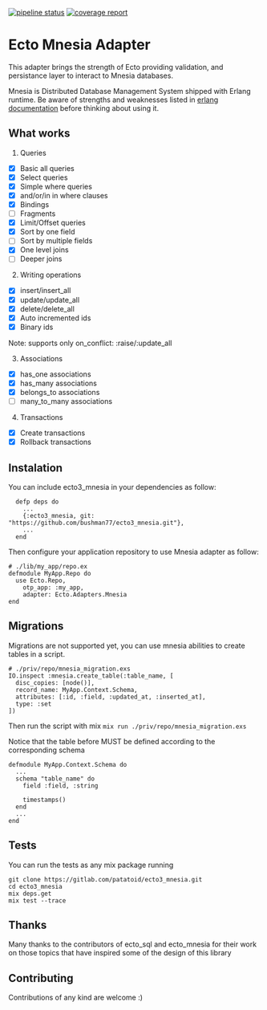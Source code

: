 [![pipeline status](https://gitlab.com/patatoid/ecto3_mnesia/badges/master/pipeline.svg)](https://gitlab.com/patatoid/ecto3_mnesia/-/commits/master)
[![coverage report](https://gitlab.com/patatoid/ecto3_mnesia/badges/master/coverage.svg)](https://gitlab.com/patatoid/ecto3_mnesia/-/commits/master)
# Ecto Mnesia Adapter
This adapter brings the strength of Ecto providing validation, and persistance layer to interact to Mnesia databases.

Mnesia is Distributed Database Management System shipped with Erlang runtime. Be aware of strengths and weaknesses listed in [erlang documentation](https://erlang.org/doc/man/mnesia.html) before thinking about using it.


## What works
1. Queries
- [x] Basic all queries
- [x] Select queries
- [x] Simple where queries
- [x] and/or/in in where clauses
- [x] Bindings
- [ ] Fragments
- [x] Limit/Offset queries
- [x] Sort by one field
- [ ] Sort by multiple fields
- [x] One level joins
- [ ] Deeper joins

2. Writing operations
- [x] insert/insert_all
- [x] update/update_all
- [x] delete/delete_all
- [x] Auto incremented ids
- [x] Binary ids

Note: supports only on_conflict: :raise/:update_all

3. Associations
- [x] has_one associations
- [x] has_many associations
- [x] belongs_to associations
- [ ] many_to_many associations

4. Transactions
- [x] Create transactions
- [x] Rollback transactions

## Instalation
You can include ecto3_mnesia in your dependencies as follow:
```
  defp deps do
    ...
    {:ecto3_mnesia, git: "https://github.com/bushman77/ecto3_mnesia.git"},
    ...
  end
```
Then configure your application repository to use Mnesia adapter as follow:
```
# ./lib/my_app/repo.ex
defmodule MyApp.Repo do
  use Ecto.Repo,
    otp_app: :my_app,
    adapter: Ecto.Adapters.Mnesia
end
```

## Migrations
Migrations are not supported yet, you can use mnesia abilities to create tables in a script.
```
# ./priv/repo/mnesia_migration.exs
IO.inspect :mnesia.create_table(:table_name, [
  disc_copies: [node()],
  record_name: MyApp.Context.Schema,
  attributes: [:id, :field, :updated_at, :inserted_at],
  type: :set
])
```
Then run the script with mix `mix run ./priv/repo/mnesia_migration.exs`

Notice that the table before MUST be defined according to the corresponding schema
```
defmodule MyApp.Context.Schema do
  ...
  schema "table_name" do
    field :field, :string

    timestamps()
  end
  ...
end
```

## Tests
You can run the tests as any mix package running
```
git clone https://gitlab.com/patatoid/ecto3_mnesia.git
cd ecto3_mnesia
mix deps.get
mix test --trace
```

## Thanks
Many thanks to the contributors of ecto_sql and ecto_mnesia for their work on those topics that have inspired some of the design of this library

## Contributing
Contributions of any kind are welcome :)

